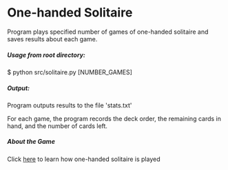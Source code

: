 # One-handed Solitaire

Program plays specified number of games of one-handed solitaire and saves results about each game.

##### Usage from root directory: 
$ python src/solitaire.py [NUMBER_GAMES]

##### Output:
Program outputs results to the file 'stats.txt'

For each game, the program records the deck order, the remaining cards in hand, and the number of cards left.

##### About the Game
Click [here](https://en.wikipedia.org/wiki/One-handed_solitaire) to learn how one-handed solitaire is played
